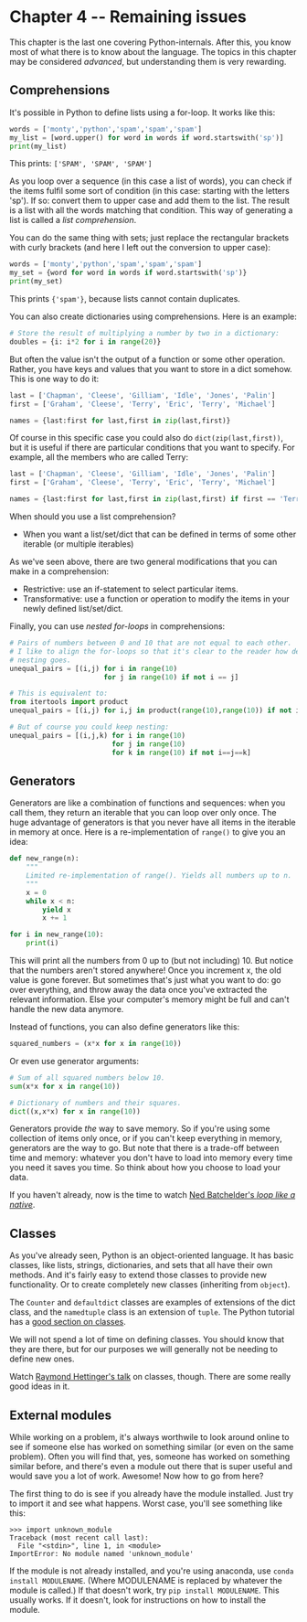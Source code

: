 # Chapter 4 -- Remaining issues

This chapter is the last one covering Python-internals. After this, you know most
of what there is to know about the language. The topics in this chapter may be
considered *advanced*, but understanding them is very rewarding.

## Comprehensions

It's possible in Python to define lists using a for-loop. It works like this:

```python
words = ['monty','python','spam','spam','spam']
my_list = [word.upper() for word in words if word.startswith('sp')]
print(my_list)
```

This prints: `['SPAM', 'SPAM', 'SPAM']`

As you loop over a sequence (in this case a list of words), you can check if the
items fulfil some sort of condition (in this case: starting with the letters 'sp').
If so: convert them to upper case and add them to the list. The result is a list
with all the words matching that condition. This way of generating a list is called
a *list comprehension*.

You can do the same thing with sets; just replace the rectangular brackets with
curly brackets (and here I left out the conversion to upper case):

```python
words = ['monty','python','spam','spam','spam']
my_set = {word for word in words if word.startswith('sp')}
print(my_set)
```

This prints `{'spam'}`, because lists cannot contain duplicates.

You can also create dictionaries using comprehensions. Here is an example:

```python
# Store the result of multiplying a number by two in a dictionary:
doubles = {i: i*2 for i in range(20)}
```

But often the value isn't the output of a function or some other operation. Rather,
you have keys and values that you want to store in a dict somehow. This is one way
to do it:

```python
last = ['Chapman', 'Cleese', 'Gilliam', 'Idle', 'Jones', 'Palin']
first = ['Graham', 'Cleese', 'Terry', 'Eric', 'Terry', 'Michael']

names = {last:first for last,first in zip(last,first)}
```

Of course in this specific case you could also do `dict(zip(last,first))`, but it
is useful if there are particular conditions that you want to specify. For example,
all the members who are called Terry:

```python
last = ['Chapman', 'Cleese', 'Gilliam', 'Idle', 'Jones', 'Palin']
first = ['Graham', 'Cleese', 'Terry', 'Eric', 'Terry', 'Michael']

names = {last:first for last,first in zip(last,first) if first == 'Terry'}
```

When should you use a list comprehension?

* When you want a list/set/dict that can be defined in terms of some other iterable (or multiple iterables)

As we've seen above, there are two general modifications that you can make in a
comprehension:

* Restrictive: use an if-statement to select particular items.
* Transformative: use a function or operation to modify the items in your newly defined list/set/dict.

Finally, you can use *nested for-loops* in comprehensions:

```python
# Pairs of numbers between 0 and 10 that are not equal to each other.
# I like to align the for-loops so that it's clear to the reader how deep the
# nesting goes.
unequal_pairs = [(i,j) for i in range(10)
                       for j in range(10) if not i == j]

# This is equivalent to:
from itertools import product
unequal_pairs = [(i,j) for i,j in product(range(10),range(10)) if not i == j]

# But of course you could keep nesting:
unequal_pairs = [(i,j,k) for i in range(10)
                         for j in range(10)
                         for k in range(10) if not i==j==k]
```

## Generators

Generators are like a combination of functions and sequences: when you call them,
they return an iterable that you can loop over only once. The huge advantage of
generators is that you never have all items in the iterable in memory at once.
Here is a re-implementation of `range()` to give you an idea:

```python
def new_range(n):
    """
    Limited re-implementation of range(). Yields all numbers up to n.
    """
    x = 0
    while x < n:
        yield x
        x += 1

for i in new_range(10):
    print(i)
```

This will print all the numbers from 0 up to (but not including) 10. But notice
that the numbers aren't stored anywhere! Once you increment x, the old value is
gone forever. But sometimes that's just what you want to do: go over everything,
and throw away the data once you've extracted the relevant information. Else your
computer's memory might be full and can't handle the new data anymore.

Instead of functions, you can also define generators like this:

```python
squared_numbers = (x*x for x in range(10))
```

Or even use generator arguments:

```python
# Sum of all squared numbers below 10.
sum(x*x for x in range(10))

# Dictionary of numbers and their squares.
dict((x,x*x) for x in range(10))
```

Generators provide *the* way to save memory. So if you're using some collection
of items only once, or if you can't keep everything in memory, generators are the
way to go. But note that there is a trade-off between time and memory: whatever
you don't have to load into memory every time you need it saves you time. So think
about how you choose to load your data.

If you haven't already, now is the time to watch [Ned Batchelder's *loop like a native*](http://nedbatchelder.com/text/iter.html).

## Classes

As you've already seen, Python is an object-oriented language. It has basic classes,
like lists, strings, dictionaries, and sets that all have their own methods. And
it's fairly easy to extend those classes to provide new functionality. Or to create
completely new classes (inheriting from `object`).

The `Counter` and `defaultdict` classes are examples of extensions of the dict class, and the
`namedtuple` class is an extension of `tuple`. The Python tutorial has a
[good section on classes](https://docs.python.org/3.5/tutorial/classes.html).

We will not spend a lot of time on defining classes. You should know that they are
there, but for our purposes we will generally not be needing to define new ones.

Watch [Raymond Hettinger's talk](https://www.youtube.com/watch?v=HTLu2DFOdTg) on classes, though.
There are some really good ideas in it.

## External modules

While working on a problem, it's always worthwile to look around online to see if
someone else has worked on something similar (or even on the same problem). Often
you will find that, yes, someone has worked on something similar before, and there's
even a module out there that is super useful and would save you a lot of work. Awesome!
Now how to go from here?

The first thing to do is see if you already have the module installed. Just try
to import it and see what happens. Worst case, you'll see something like this:

```
>>> import unknown_module
Traceback (most recent call last):
  File "<stdin>", line 1, in <module>
ImportError: No module named 'unknown_module'
```

If the module is not already installed, and you're using anaconda, use `conda install MODULENAME`.
(Where MODULENAME is replaced by whatever the module is called.) If that doesn't work, try `pip install MODULENAME`.
This usually works. If it doesn't, look for instructions on how to install the module.
